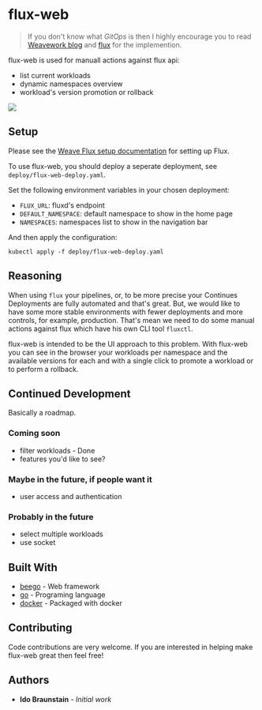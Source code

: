 # flux-web

> If you don't know what *GitOps* is then I highly encourage you to read [Weavework blog](https://www.weave.works/technologies/gitops/) and [flux](https://github.com/fluxcd/flux) for the implemention.

flux-web is used for manuall actions against flux api:
* list current workloads
* dynamic namespaces overview
* workload's version promotion or rollback

<img src="flux-web-01.gif"/>

## Setup

Please see the [Weave Flux setup documentation](https://github.com/weaveworks/flux/blob/master/site/standalone/installing.md) for setting up Flux.

To use flux-web, you should deploy a seperate deployment, see `deploy/flux-web-deploy.yaml`.

Set the following environment variables in your chosen deployment:

- `FLUX_URL`: fluxd's endpoint
- `DEFAULT_NAMESPACE`: default namespace to show in the home page
- `NAMESPACES`: namespaces list to show in the navigation bar

And then apply the configuration:

```
kubectl apply -f deploy/flux-web-deploy.yaml
```

## Reasoning

When using `flux` your pipelines, or, to be more precise your Continues Deployments are fully automated and that's great.
But, we would like to have some more stable environments with fewer deployments and more controls, for example, production.
That's mean we need to do some manual actions against flux which have his own CLI tool `fluxctl`.

flux-web is intended to be the UI approach to this problem. With flux-web you can see in the browser your workloads per namespace and the available versions for each and with a single click to promote a workload or to perform a rollback.

## Continued Development

Basically a roadmap.

### Coming soon

- filter workloads - Done
- features you'd like to see?

### Maybe in the future, if people want it

- user access and authentication

### Probably in the future

- select multiple workloads
- use socket

## Built With

* [beego](https://beego.me/) - Web framework
* [go](https://golang.org/) - Programing language
* [docker](https://www.docker.com/) - Packaged with docker


## Contributing

Code contributions are very welcome. If you are interested in helping make flux-web great then feel free!

## Authors

* **Ido Braunstain** - *Initial work*

